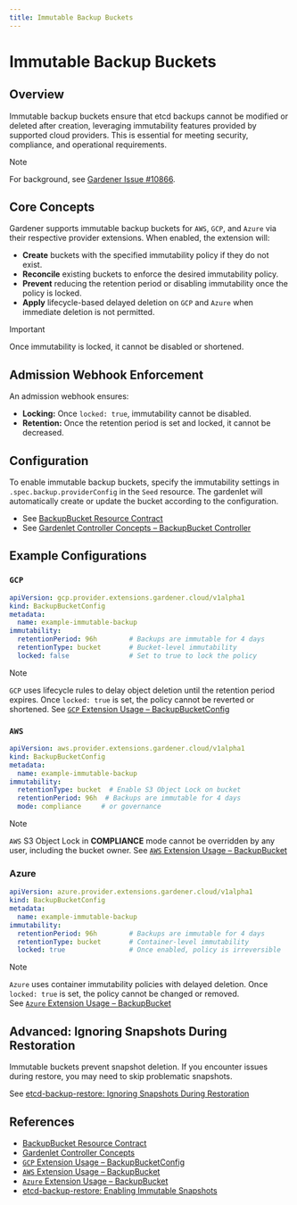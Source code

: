 ```yaml
---
title: Immutable Backup Buckets
---
```


# Immutable Backup Buckets

## Overview 

Immutable backup buckets ensure that etcd backups cannot be modified or deleted after creation, leveraging immutability features provided by supported cloud providers. This is essential for meeting security, compliance, and operational requirements.

> [!NOTE]
> For background, see [Gardener Issue #10866](https://github.com/gardener/gardener/issues/10866).

## Core Concepts

Gardener supports immutable backup buckets for `AWS`, `GCP`, and `Azure` via their respective provider extensions. When enabled, the extension will:

- **Create** buckets with the specified immutability policy if they do not exist.
- **Reconcile** existing buckets to enforce the desired immutability policy.
- **Prevent** reducing the retention period or disabling immutability once the policy is locked.
- **Apply** lifecycle-based delayed deletion on `GCP` and `Azure` when immediate deletion is not permitted.

> [!IMPORTANT]
> Once immutability is locked, it cannot be disabled or shortened.

## Admission Webhook Enforcement

An admission webhook ensures:

- **Locking:** Once `locked: true`, immutability cannot be disabled.
- **Retention:** Once the retention period is set and locked, it cannot be decreased.

## Configuration

To enable immutable backup buckets, specify the immutability settings in `.spec.backup.providerConfig` in the `Seed` resource. The gardenlet will automatically create or update the bucket according to the configuration.

- See [BackupBucket Resource Contract](../../extensions/resources/backupbucket.md)
- See [Gardenlet Controller Concepts – BackupBucket Controller](../../concepts/gardenlet.md#backupbucket-controller)

## Example Configurations

### `GCP`

```yaml
apiVersion: gcp.provider.extensions.gardener.cloud/v1alpha1
kind: BackupBucketConfig
metadata:
  name: example-immutable-backup
immutability:
  retentionPeriod: 96h        # Backups are immutable for 4 days
  retentionType: bucket       # Bucket-level immutability
  locked: false               # Set to true to lock the policy
```

> [!NOTE]
> `GCP` uses lifecycle rules to delay object deletion until the retention period expires. Once `locked: true` is set, the policy cannot be reverted or shortened. See [`GCP` Extension Usage – BackupBucketConfig](https://github.com/gardener/gardener-extension-provider-gcp/blob/master/docs/usage/usage.md#backupbucketconfig)

### `AWS`

```yaml
apiVersion: aws.provider.extensions.gardener.cloud/v1alpha1
kind: BackupBucketConfig
metadata:
  name: example-immutable-backup
immutability:
  retentionType: bucket  # Enable S3 Object Lock on bucket
  retentionPeriod: 96h  # Backups are immutable for 4 days
  mode: compliance     # or governance
```

> [!NOTE]
> `AWS` S3 Object Lock in **COMPLIANCE** mode cannot be overridden by any user, including the bucket owner. See [`AWS` Extension Usage – BackupBucket](https://github.com/gardener/gardener-extension-provider-aws/blob/master/docs/usage/usage.md#backupbucket)

### Azure

```yaml
apiVersion: azure.provider.extensions.gardener.cloud/v1alpha1
kind: BackupBucketConfig
metadata:
  name: example-immutable-backup
immutability:
  retentionPeriod: 96h        # Backups are immutable for 4 days
  retentionType: bucket       # Container-level immutability
  locked: true                # Once enabled, policy is irreversible
```

> [!NOTE]
> `Azure` uses container immutability policies with delayed deletion. Once `locked: true` is set, the policy cannot be changed or removed.  
> See [`Azure` Extension Usage – BackupBucket](https://github.com/gardener/gardener-extension-provider-azure/blob/master/docs/usage/usage.md#backupbucket)

## Advanced: Ignoring Snapshots During Restoration

Immutable buckets prevent snapshot deletion. If you encounter issues during restore, you may need to skip problematic snapshots.

See [etcd-backup-restore: Ignoring Snapshots During Restoration](https://github.com/gardener/etcd-backup-restore/blob/master/docs/usage/enabling_immutable_snapshots.md#ignoring-snapshots-during-restoration)

## References

- [BackupBucket Resource Contract](../../extensions/resources/backupbucket.md)
- [Gardenlet Controller Concepts](../../concepts/gardenlet.md#backupbucket-controller)
- [`GCP` Extension Usage – BackupBucketConfig](https://github.com/gardener/gardener-extension-provider-gcp/blob/master/docs/usage/usage.md#backupbucketconfig)
- [`AWS` Extension Usage – BackupBucket](https://github.com/gardener/gardener-extension-provider-aws/blob/master/docs/usage/usage.md#backupbucket)
- [`Azure` Extension Usage – BackupBucket](https://github.com/gardener/gardener-extension-provider-azure/blob/master/docs/usage/usage.md#backupbucket)
- [etcd-backup-restore: Enabling Immutable Snapshots](https://github.com/gardener/etcd-backup-restore/blob/master/docs/usage/enabling_immutable_snapshots.md)
